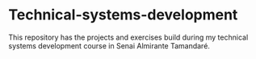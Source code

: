 # Technical-systems-development
This repository has the projects and exercises build during my technical systems development course in Senai Almirante Tamandaré.
